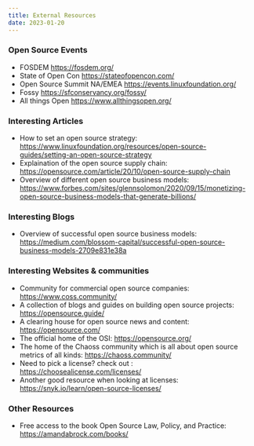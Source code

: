 ```yaml
---
title: External Resources
date: 2023-01-20
---
```


### Open Source Events ###
- FOSDEM https://fosdem.org/
- State of Open Con https://stateofopencon.com/
- Open Source Summit NA/EMEA https://events.linuxfoundation.org/
- Fossy https://sfconservancy.org/fossy/
- All things Open https://www.allthingsopen.org/

### Interesting Articles ###
- How to set an open source strategy: https://www.linuxfoundation.org/resources/open-source-guides/setting-an-open-source-strategy
- Explaination of the open source supply chain:  https://opensource.com/article/20/10/open-source-supply-chain
- Overview of different open source business models: https://www.forbes.com/sites/glennsolomon/2020/09/15/monetizing-open-source-business-models-that-generate-billions/

### Interesting Blogs ###
- Overview of successful open source business models:  https://medium.com/blossom-capital/successful-open-source-business-models-2709e831e38a


### Interesting Websites & communities ###
- Community for commercial open source companies: https://www.coss.community/
- A collection of blogs and guides on building open source projects: https://opensource.guide/
- A clearing house for open source news and content: https://opensource.com/
- The official home of the OSI: https://opensource.org/
- The home of the Chaoss community which is all about open source metrics of all kinds: https://chaoss.community/
- Need to pick a license?  check out : https://choosealicense.com/licenses/
- Another good resource when looking at licenses: https://snyk.io/learn/open-source-licenses/

### Other Resources ###
- Free access to the book Open Source Law, Policy, and Practice:  https://amandabrock.com/books/